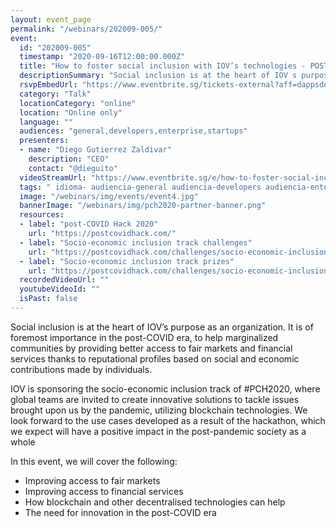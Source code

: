 ```yaml
---
layout: event_page
permalink: "/webinars/202009-005/"
event:
  id: "202009-005"
  timestamp: "2020-09-16T12:00:00.000Z"
  title: "How to foster social inclusion with IOV’s technologies - POST COVID HACK 2020"
  descriptionSummary: "Social inclusion is at the heart of IOV s purpose as an organization. It is of foremost importance in the post-COVID era, to help marginali…"
  rsvpEmbedUrl: "https://www.eventbrite.sg/tickets-external?aff=dappsdev&eid=118590799273"
  category: "Talk"
  locationCategory: "online"
  location: "Online only"
  language: ""
  audiences: "general,developers,enterprise,startups"
  presenters:
  - name: "Diego Gutierrez Zaldivar"
    description: "CEO"
    contact: "@dieguito"
  videoStreamUrl: "https://www.eventbrite.sg/e/how-to-foster-social-inclusion-with-iovs-technologies-post-covid-hack-tickets-118590799273"
  tags: " idioma- audiencia-general audiencia-developers audiencia-enterprise audiencia-startups"
  image: "/webinars/img/events/event4.jpg"
  bannerImage: "/webinars/img/pch2020-partner-banner.png"
  resources:
  - label: "post-COVID Hack 2020"
    url: "https://postcovidhack.com/"
  - label: "Socio-economic inclusion track challenges"
    url: "https://postcovidhack.com/challenges/socio-economic-inclusion"
  - label: "Socio-economic inclusion track prizes"
    url: "https://postcovidhack.com/challenges/socio-economic-inclusion/prizes"
  recordedVideoUrl: ""
  youtubeVideoId: ""
  isPast: false
---
```



Social inclusion is at the heart of IOV’s purpose as an organization. It is of foremost importance in the post-COVID era, to help marginalized communities by providing better access to fair markets and financial services thanks to reputational profiles based on social and economic contributions made by individuals.

IOV is sponsoring the socio-economic inclusion track of #PCH2020, where global teams are invited to create innovative solutions to tackle issues brought upon us by the pandemic, utilizing blockchain technologies. We look forward to the use cases developed as a result of the hackathon, which we expect will have a positive impact in the post-pandemic society as a whole

In this event, we will cover the following:

- Improving access to fair markets
- Improving access to financial services
- How blockchain and other decentralised technologies can help
- The need for innovation in the post-COVID era

